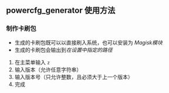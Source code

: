 ## powercfg_generator 使用方法

### 制作卡刷包
- 生成的卡刷包既可以以直接刷入系统，也可以安装为 *Magisk模块*
- 生成的卡刷包会输出到*在设置中指定的路径*
1. 在主菜单输入 `z`
2. 输入版本（允许任意字符串）
3. 输入版本号（只允许整数，且必须大于上一个版本）
4. 完成
